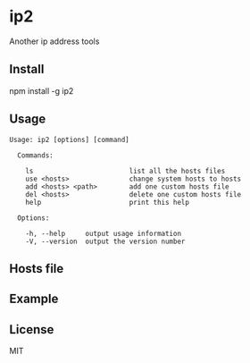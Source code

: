 # ip2
Another ip address tools

## Install

  npm install -g ip2

## Usage
```
Usage: ip2 [options] [command]

  Commands:

    ls                        list all the hosts files
    use <hosts>               change system hosts to hosts
    add <hosts> <path>        add one custom hosts file
    del <hosts>               delete one custom hosts file
    help                      print this help

  Options:

    -h, --help     output usage information
    -V, --version  output the version number
```
## Hosts file

## Example

## License
MIT
